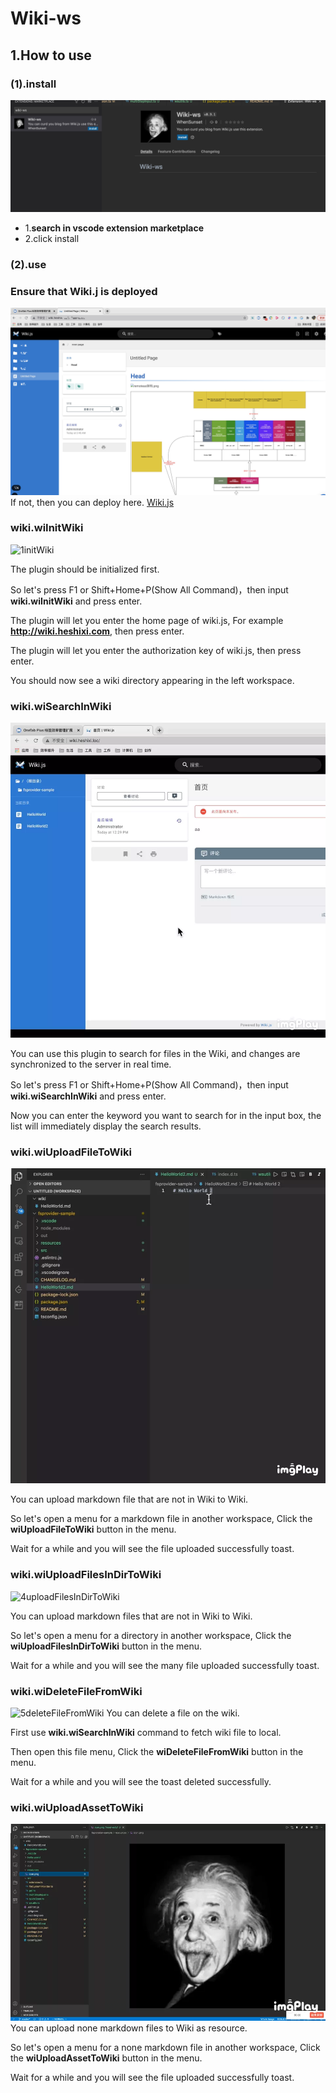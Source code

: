 # Wiki-ws

## 1.How to use

### (1).install

![0install](https://raw.githubusercontent.com/whenSunSet/image-lib/master/0install.png)
- 1.**search in vscode extension marketplace**
- 2.click install

### (2).use

### Ensure that Wiki.j is deployed
![0wiki](https://raw.githubusercontent.com/whenSunSet/image-lib/master/0wiki.png)
If not, then you can deploy here. [Wiki.js](https://docs.requarks.io/install/requirements)

### wiki.wiInitWiki
![1initWiki](https://raw.githubusercontent.com/whenSunSet/image-lib/master/1initWiki.webp)

The plugin should be initialized first.

So let's press F1 or Shift+Home+P(Show All Command)，then input **wiki.wiInitWiki** and press enter.

The plugin will let you enter the home page of wiki.js, For example **http://wiki.heshixi.com**, then press enter.

The plugin will let you enter the authorization key of wiki.js, then press enter.

You should now see a wiki directory appearing in the left workspace.

### wiki.wiSearchInWiki
![2searchInWiki](https://raw.githubusercontent.com/whenSunSet/image-lib/master/2searchFile.webp)

You can use this plugin to search for files in the Wiki, and changes are synchronized to the server in real time.

So let's press F1 or Shift+Home+P(Show All Command)，then input **wiki.wiSearchInWiki** and press enter.

Now you can enter the keyword you want to search for in the input box, the list will immediately display the search results.

### wiki.wiUploadFileToWiki

![3uploadFileToWiki](https://raw.githubusercontent.com/whenSunSet/image-lib/master/3uploadFile.webp)

You can upload markdown file that are not in Wiki to Wiki.

So let's open a menu for a markdown file in another workspace, Click the **wiUploadFileToWiki** button in the menu.

Wait for a while and you will see the file uploaded successfully toast.

### wiki.wiUploadFilesInDirToWiki
![4uploadFilesInDirToWiki](https://raw.githubusercontent.com/whenSunSet/image-lib/master/4uploadDir.webp)

You can upload markdown files that are not in Wiki to Wiki.

So let's open a menu for a directory in another workspace, Click the **wiUploadFilesInDirToWiki** button in the menu.

Wait for a while and you will see the many file uploaded successfully toast.

### wiki.wiDeleteFileFromWiki
![5deleteFileFromWiki](https://raw.githubusercontent.com/whenSunSet/image-lib/master/5deleteFile.webp)
You can delete a file on the wiki.

First use **wiki.wiSearchInWiki** command to fetch wiki file to local.

Then open this file menu, Click the **wiDeleteFileFromWiki** button in the menu. 

Wait for a while and you will see the toast deleted successfully.

### wiki.wiUploadAssetToWiki
![6uploadAssetToWiki](https://raw.githubusercontent.com/whenSunSet/image-lib/master/6uploadAsset.webp)
You can upload none markdown files to Wiki as resource.

So let's open a menu for a none markdown file in another workspace, Click the **wiUploadAssetToWiki** button in the menu.

Wait for a while and you will see the file uploaded successfully toast.